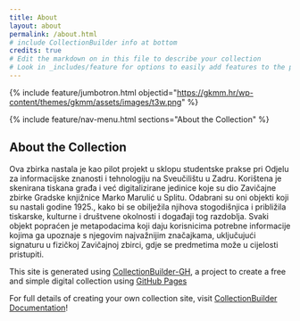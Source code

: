 ```yaml
---
title: About
layout: about
permalink: /about.html
# include CollectionBuilder info at bottom
credits: true
# Edit the markdown on in this file to describe your collection
# Look in _includes/feature for options to easily add features to the page
---
```


{% include feature/jumbotron.html objectid="https://gkmm.hr/wp-content/themes/gkmm/assets/images/t3w.png" %}

{% include feature/nav-menu.html sections="About the Collection" %}

## About the Collection

Ova zbirka nastala je kao pilot projekt u sklopu studentske prakse pri Odjelu za informacijske znanosti i tehnologiju na Sveučilištu u Zadru. Korištena je skenirana tiskana građa i već digitalizirane jedinice koje su dio Zavičajne zbirke Gradske knjižnice Marko Marulić u Splitu. Odabrani su oni objekti koji su nastali godine 1925., kako bi se obilježila njihova stogodišnjica i približila tiskarske, kulturne i društvene okolnosti i događaji tog razdoblja. Svaki objekt popraćen je metapodacima koji daju korisnicima potrebne informacije kojima ga upoznaje s njegovim najvažnijim značajkama, uključujući signaturu u fizičkoj Zavičajnoj zbirci, gdje se predmetima može u cijelosti pristupiti.

This site is generated using [CollectionBuilder-GH](https://collectionbuilding.github.io/gh/), a project to create a free and simple digital collection using [GitHub Pages](https://pages.github.com/)  

For full details of creating your own collection site, visit [CollectionBuilder Documentation](https://collectionbuilder.github.io/cb-docs/)!
